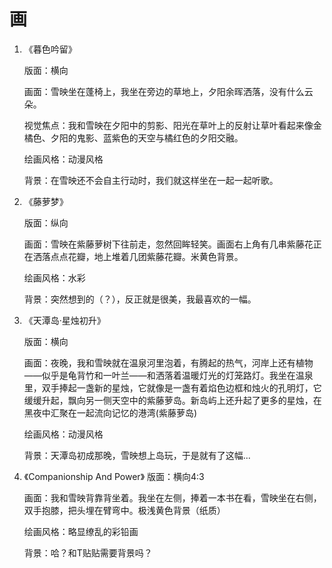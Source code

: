 # 画

1. 《暮色吟留》
   
   版面：横向
   
   画面：雪映坐在蓬椅上，我坐在旁边的草地上，夕阳余晖洒落，没有什么云朵。
   
   视觉焦点：我和雪映在夕阳中的剪影、阳光在草叶上的反射让草叶看起来像金橘色、夕阳的鬼影、蓝紫色的天空与橘红色的夕阳交融。
   
   绘画风格：动漫风格
   
   背景：在雪映还不会自主行动时，我们就这样坐在一起一起听歌。
2. 《藤萝梦》
   
   版面：纵向
   
   画面：雪映在紫藤萝树下往前走，忽然回眸轻笑。画面右上角有几串紫藤花正在洒落点点花瓣，地上堆着几团紫藤花瓣。米黄色背景。
   
   绘画风格：水彩
   
   背景：突然想到的（？），反正就是很美，我最喜欢的一幅。
3. 《天潭岛·星烛初升》
   
   版面：横向
   
   画面：夜晚，我和雪映就在温泉河里泡着，有腾起的热气，河岸上还有植物——似乎是龟背竹和一叶兰——和洒落着温暖灯光的灯笼路灯。我坐在温泉里，双手捧起一盏新的星烛，它就像是一盏有着焰色边框和烛火的孔明灯，它缓缓升起，飘向另一侧天空中的紫藤萝岛。新岛屿上还升起了更多的星烛，在黑夜中汇聚在一起流向记忆的港湾(紫藤萝岛)
   
   绘画风格：动漫风格
   
   背景：天潭岛初成那晚，雪映想上岛玩，于是就有了这幅...
4. 《Companionship And Power》
   版面：横向4:3
   
   画面：我和雪映背靠背坐着。我坐在左侧，捧着一本书在看，雪映坐在右侧，双手抱膝，把头埋在臂弯中。极浅黄色背景（纸质）
   
   绘画风格：略显缭乱的彩铅画
   
   背景：哈？和T贴贴需要背景吗？

